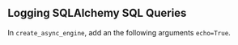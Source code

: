 ## Logging SQLAlchemy SQL Queries

In `create_async_engine`, add an the following arguments `echo=True`.


